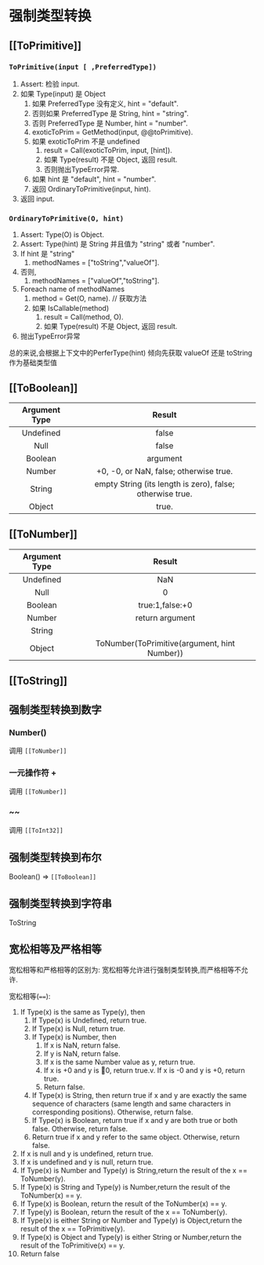 # 强制类型转换

## [[ToPrimitive]]

### `ToPrimitive(input [ ,PreferredType])`

1. Assert: 检验 input.
2. 如果 Type(input) 是 Object
   1. 如果 PreferredType 没有定义, hint = "default".
   2. 否则如果 PreferredType 是 String, hint = "string".
   3. 否则 PreferredType 是 Number, hint = "number".
   4. exoticToPrim = GetMethod(input, @@toPrimitive).
   5. 如果 exoticToPrim 不是 undefined
      1. result = Call(exoticToPrim, input, [hint]).
      2. 如果 Type(result) 不是 Object, 返回 result.
      3. 否则抛出TypeError异常.
   6. 如果 hint 是 "default", hint = "number".
   7. 返回 OrdinaryToPrimitive(input, hint).
3. 返回 input.

### `OrdinaryToPrimitive(O, hint)`

1. Assert: Type(O) is Object.
2. Assert: Type(hint) 是 String 并且值为 "string" 或者 "number".
3. If hint 是 "string"
   1. methodNames = ["toString","valueOf"].
4. 否则,
   1. methodNames = ["valueOf","toString"].
5. Foreach name of methodNames
   1. method = Get(O, name). // 获取方法
   2. 如果 IsCallable(method)
      1. result = Call(method, O).
      2. 如果 Type(result) 不是 Object, 返回 result.
6. 抛出TypeError异常

总的来说,会根据上下文中的PerferType(hint) 倾向先获取 valueOf 还是 toString 作为基础类型值

## [[ToBoolean]]

| Argument Type |                          Result                           |
| :-----------: | :-------------------------------------------------------: |
|   Undefined   |                           false                           |
|     Null      |                           false                           |
|    Boolean    |                         argument                          |
|    Number     |          +0, -0, or NaN, false; otherwise true.           |
|    String     | empty String (its length is zero), false; otherwise true. |
|    Object     |                           true.                           |

## [[ToNumber]]

| Argument Type |                    Result                    |
| :-----------: | :------------------------------------------: |
|   Undefined   |                     NaN                      |
|     Null      |                      0                       |
|    Boolean    |               true:1,false:+0                |
|    Number     |               return argument                |
|    String     |                                              |
|    Object     | ToNumber(ToPrimitive(argument, hint Number)) |

## [[ToString]]

## 强制类型转换到数字

### Number()

调用 `[[ToNumber]]`

### 一元操作符 +

调用 `[[ToNumber]]`

### ~~

调用 `[[ToInt32]]`

## 强制类型转换到布尔

Boolean() => `[[ToBoolean]]`

## 强制类型转换到字符串

ToString

## 宽松相等及严格相等

宽松相等和严格相等的区别为: 宽松相等允许进行强制类型转换,而严格相等不允许.

宽松相等(`==`):

1. If Type(x) is the same as Type(y), then
    1. If Type(x) is Undefined, return true.
    2. If Type(x) is Null, return true.
    3. If Type(x) is Number, then
        1. If x is NaN, return false.
        2. If y is NaN, return false.
        3. If x is the same Number value as y, return true.
        4. If x is +0 and y is 0, return true.v. If x is -0 and y is +0, return true.
        5. Return false.
    4. If Type(x) is String, then return true if x and y are exactly the same sequence of characters (same length and same characters in corresponding positions). Otherwise, return false.
    5. If Type(x) is Boolean, return true if x and y are both true or both false. Otherwise, return false.
    6. Return true if x and y refer to the same object. Otherwise, return false.
2. If x is null and y is undefined, return true.
3. If x is undefined and y is null, return true.
4. If Type(x) is Number and Type(y) is String,return the result of the x == ToNumber(y).
5. If Type(x) is String and Type(y) is Number,return the result of the ToNumber(x) == y.
6. If Type(x) is Boolean, return the result of the ToNumber(x) == y.
7. If Type(y) is Boolean, return the result of the x == ToNumber(y).
8. If Type(x) is either String or Number and Type(y) is Object,return the result of the x == ToPrimitive(y).
9. If Type(x) is Object and Type(y) is either String or Number,return the result of the ToPrimitive(x) == y.
10. Return false